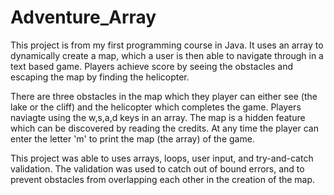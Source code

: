 # Adventure_Array
This project is from my first programming course in Java. 
It uses an array to dynamically create a map, which a user is then able to navigate through in a text based game. 
Players achieve score by seeing the obstacles and escaping the map by finding the helicopter. 

There are three obstacles in the map which they player can either see (the lake or the cliff) and the helicopter which completes the game. 
Players naviagte using the w,s,a,d keys in an array. The map is a hidden feature which can be discovered by reading the credits.
At any time the player can enter the letter 'm' to print the map (the array) of the game. 

This project was able to uses arrays, loops, user input, and try-and-catch validation. The validation was used to catch out of bound errors, and 
to prevent obstacles from overlapping each other in the creation of the map. 
